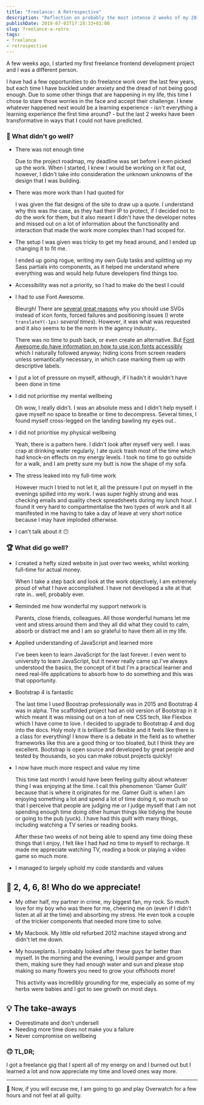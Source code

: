```yaml
---
title: "Freelance: A Retrospective"
description: "Reflection on probably the most intense 2 weeks of my 2019."
publishDate: 2019-07-03T17:28:33+01:00
slug: freelance-a-retro
tags:
- freelance
- retrospective
---
```


A few weeks ago, I started my first freelance frontend development project and I was a different person.

I have had a few opportunities to do freelance work over the last few years, but each time I have buckled under anxiety and the dread of not being good enough. Due to some other things that are happening in my life, this time I chose to stare those worries in the face and accept their challenge. I knew whatever happened next would be a learning experience - isn't everything a learning experience the first time around? - but the last 2 weeks have been transformative in ways that I could not have predicted.

### 🥀 What didn't go well?

-   There was not enough time

    Due to the project roadmap, my deadline was set before I even picked up the work. When I started, I knew I would be working on it flat out, however, I didn't take into consideration the unknown unknowns of the design that I was building.

-   There was more work than I had quoted for

    I was given the flat designs of the site to draw up a quote. I understand why this was the case, as they had their IP to protect, if I decided not to do the work for them, but it also meant I didn't have the developer notes and missed out on a lot of information about the functionality and interaction that made the work more complex than I had scoped for.

-   The setup I was given was tricky to get my head around, and I ended up changing it to fit me.

    I ended up going rogue, writing my own Gulp tasks and splitting up my Sass partials into components, as it helped me understand where everything was and would help future developers find things too.

-   Accessibility was not a priority, so I had to make do the best I could
-   I had to use Font Awesome.

    Bleurgh! There are  [several great reasons](https://css-tricks.com/icon-fonts-vs-svg/)  why you should use SVGs instead of icon fonts, forced failures and positioning issues (I wrote  `translateY(-1px)`  _several times_). However, it was what was requested and it also seems to be the norm in the agency industry..

    There was no time to push back, or even create an alternative. But  [Font Awesome do have information on how to use icon fonts accessibly](https://fontawesome.com/how-to-use/on-the-web/other-topics/accessibility)  which I naturally followed anyway; hiding icons from screen readers unless semantically necessary, in which case marking them up with descriptive labels.

-   I put a lot of pressure on myself, although, if I hadn't it wouldn't have been done in time
-   I did not prioritise my mental wellbeing

    Oh wow, I really didn't. I was an absolute mess and I didn't help myself. I gave myself no space to breathe or time to decompress. Several times, I found myself cross-legged on the landing bawling my eyes out..

-   I did not prioritise my physical wellbeing

    Yeah, there is a pattern here. I didn't look after myself very well. I was crap at drinking water regularly, I ate quick trash most of the time which had knock-on effects on my energy levels. I took no time to go outside for a walk, and I am pretty sure my butt is now the shape of my sofa.

-   The stress leaked into my full-time work

    However much I tried to not let it, all the pressure I put on myself in the evenings spilled into my work. I was super highly strung and was checking emails and quality check spreadsheets during my lunch hour. I found it very hard to compartmentalise the two types of work and it all manifested in me having to take a day of leave at very short notice because I may have imploded otherwise.

-   I can't talk about it 😶

### 🏆 What did go well?

-   I created a hefty sized website in just over two weeks, whilst working full-time for actual money.

    When I take a step back and look at the work objectively, I am extremely proud of what I have accomplished. I have not developed a site at that rate in.. well, probably ever.

-   Reminded me how wonderful my support network is

    Parents, close friends, colleagues. All those wonderful humans let me vent and stress around them and they all did what they could to calm, absorb or distract me and I am so grateful to have them all in my life.

-   Applied understanding of JavaScript and learned more

    I've been keen to learn JavaScript for the last forever. I even went to university to learn JavaScript, but it never really came up.I've always understood the basics, the concept of it but I'm a practical learner and need real-life applications to absorb how to do something and this was that opportunity.

-   Bootstrap 4 is fantastic

    The last time I used Boostrap professionally was in 2015 and Bootstrap 4 was in alpha. The scaffolded project had an old version of Bootstrap in it which meant it was missing out on a ton of new CSS tech, like Flexbox which I have come to love. I decided to upgrade to Bootstrap 4 and dug into the docs. Holy moly it is brilliant! So flexible and it feels like there is a class for everything! I know there is a debate in the field as to whether frameworks like this are a good thing or too bloated, but I think they are excellent. Bootstrap is open source and developed by great people and tested by thousands, so you can make robust projects quickly!

-   I now have much more respect and value my time

    This time last month I would have been feeling guilty about whatever thing I was enjoying at the time. I call this phenomenon 'Gamer Guilt' because that is where it originates for me. Gamer Guilt is when I am enjoying something a lot and spend a lot of time doing it, so much so that I perceive that people are judging me or I judge myself that I am not spending enough time doing other human things like tidying the house or going to the pub (yuck). I have had this guilt with many things, including watching a TV series or reading books.

    After these two weeks of not being able to spend any time doing these things that I enjoy, I felt like I had had no time to myself to recharge. It made me appreciate watching TV, reading a book or playing a video game so much more.

-   I managed to largely uphold my code standards and values

## 👯 2, 4, 6, 8! Who do we appreciate!

-   My other half, my partner in crime, my biggest fan, my rock. So much love for my boy who was there for me, cheering me on (even if I didn't listen at all at the time) and absorbing my stress. He even took a couple of the trickier components that needed more time to solve.
-   My Macbook. My little old refurbed 2012 machine stayed strong and didn't let me down.
-   My houseplants. I probably looked after these guys far better than myself. In the morning and the evening, I would pamper and groom them, making sure they had enough water and sun and please stop making so many flowers you need to grow your offshoots more!

    This activity was incredibly grounding for me, especially as some of my herbs were babies and I got to see growth on most days.

## 💡 The take-aways

-   Overestimate and don't undersell
-   Needing more time does not make you a failure
-   Never compromise on wellbeing

### 🙃 TL,DR;

I got a freelance gig that I spent all of my energy on and I burned out but I learned a lot and now appreciate my time and loved ones way more.

* * *

👋 Now, if you will excuse me, I am going to go and play Overwatch for a few hours and not feel at all guilty.
